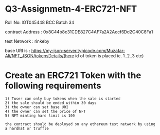 # Q3-Assignmetn-4-ERC721-NFT


Roll No: IOT045448 
BCC Batch 34

contract Address : 0x8C44b8c31CDE827C4AF7a2A2Accf6Dd2C40C6Fa1

test Network : rinkeby

base URI is : https://my-json-server.typicode.com/Muzafar-Ali/NFT_JSON/tokensDetails/(here id of token is placed ie. 1..2..3 etc)

# Create an ERC721 Token with the following requirements

    1) Tuser can only buy tokens when the sale is started
    2) the sale should be ended within 30 days
    3) the owner can set base URI
    4) the owner can set the price of NFT
    5) NFT minting hard limit is 100
    
    the contract should be deployed on any ethereum test network by using a hardhat or truffle
    
